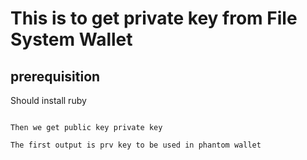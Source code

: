 # This is to get private key from File System Wallet

## prerequisition

Should install ruby

```run ruby 1.rb

Then we get public key private key

The first output is prv key to be used in phantom wallet